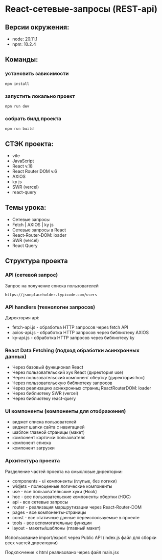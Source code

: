 # React-сетевые-запросы (REST-api)

## Версии окружения:

- node: 20.11.1
- npm: 10.2.4

## Команды:

### установить зависимости

```
npm install
```

### запустить локально проект

```
npm run dev
```

### собрать билд проекта

```
npm run build
```

## СТЭК проекта:

- vite
- JavaScript
- React v.18
- React Router DOM v.6
- AXIOS
- ky js
- SWR (vercel)
- react-query

## Темы урока:

- Сетевые запросы
- Fetch | AXIOS | ky js
- Сетевые запросы в React
- React-Router-DOM: loader
- SWR (vercel)
- React Query

## Структура проекта

### API (сетевой запрос)

Запрос на получение списка пользователей

```
https://jsonplaceholder.typicode.com/users
```

### API handlers (технологии запросов)

Директория api:

- fetch-api.js - обработка HTTP запросов через fetch API
- axios-api.js - обработка HTTP запросов через библиотеку AXIOS
- ky-api.js - обработка HTTP запросов через библиотеку ky

### React Data Fetching (подход обработки асинхронных данных)

- Через базовый функционал React
- Через пользовательский хук React (директория use)
- Через пользовательский компонент обертку (директория hoc)
- Через пользовательскую библиотеку запросов
- Через реализацию асинхронных страниц ReactRouterDOM: loader
- Через библиотеку SWR (vercel)
- Через библиотеку react-query

### UI компоненты (компоненты для отображения)

- виджет списка пользователей
- виджет шапки сайта с навигацией
- шаблон главной страницы (макет)
- компонент карточки пользователя
- компонент списка
- компонент загрузки

### Архитектура проекта

Разделение частей проекта на смысловые директории:

- components - ui компоненты (глупые, без логики)
- widjets - полноценные логические компоненты
- use - все пользовательские хуки (Hook)
- hoc - все пользовательские компоненты обертки (HOC)
- api - все сетевые запросы
- router - реализация маршрутизации через React-Router-DOM
- pages - все компоненты-страницы
- const - все статичные данные переиспользуемые в проекте
- tools - все вспомогательные функции
- layout - макеты/шаблоны (главный макет)

Использование import/export через Public API
(index.js файл для сборки всех частей директории)

Подключение к html реализовано через файл main.jsx
